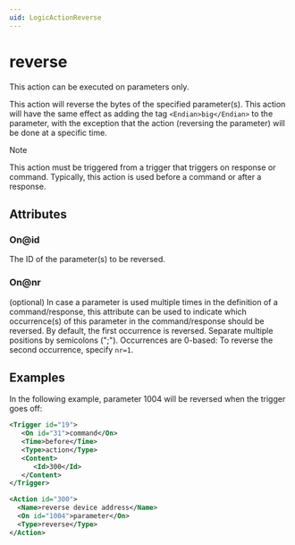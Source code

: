 ```yaml
---
uid: LogicActionReverse
---
```


# reverse

This action can be executed on parameters only.

This action will reverse the bytes of the specified parameter(s). This action will have the same effect as adding the tag `<Endian>big</Endian>` to the parameter, with the exception that the action (reversing the parameter) will be done at a specific time.

> [!NOTE]
> This action must be triggered from a trigger that triggers on response or command. Typically, this action is used before a command or after a response.

## Attributes

### On@id

The ID of the parameter(s) to be reversed.

### On@nr

(optional) In case a parameter is used multiple times in the definition of a command/response, this attribute can be used to indicate which occurrence(s) of this parameter in the command/response should be reversed. By default, the first occurrence is reversed. Separate multiple positions by semicolons (";"). Occurrences are 0-based: To reverse the second occurrence, specify `nr=1`.

## Examples

In the following example, parameter 1004 will be reversed when the trigger goes off:

```xml
<Trigger id="19">
   <On id="31">command</On>
   <Time>before</Time>
   <Type>action</Type>
   <Content>
      <Id>300</Id>
   </Content>
</Trigger>
```

```xml
<Action id="300">
  <Name>reverse device address</Name>
  <On id="1004">parameter</On>
  <Type>reverse</Type>
</Action>
```
